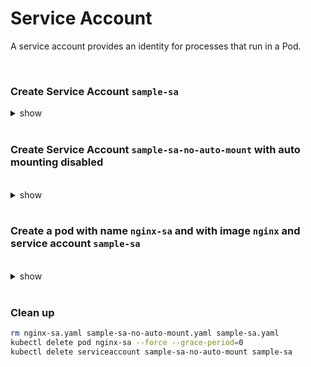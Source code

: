 # Service Account

A service account provides an identity for processes that run in a Pod.

<br />

### Create Service Account `sample-sa`

<details><summary>show</summary><p>

```bash
kubectl create serviceaccount sample-sa
# OR
kubectl create sa sample-sa
```

OR

```yaml
cat << EOF > sample-sa.yaml
apiVersion: v1
kind: ServiceAccount
metadata:
  name: sample-sa
EOF

kubectl apply -f sample-sa.yaml
```

```bash
kubectl describe serviceaccount sample-sa # Verify, secret with token is automatically created
# Name:                sample-sa
# Namespace:           default
# Labels:              <none>
# Annotations:         <none>
# Image pull secrets:  <none>
# Mountable secrets:   sample-sa-token-p22nx
# Tokens:              sample-sa-token-p22nx
# Events:              <none>

kubectl describe secret sample-sa-token-p22nx
# Name:         sample-sa-token-p22nx
# Namespace:    default
# Labels:       <none>
# Annotations:  kubernetes.io/service-account.name: sample-sa
#               kubernetes.io/service-account.uid: 4bca7c79-7067-4114-a4c1-6a1eac7e2192

# Type:  kubernetes.io/service-account-token

# Data
# ====
# token:      eyJhbGciOiJSUzI1NiIsImtpZCI6InBEZjRWenZzWUxOdDlEVEdaRmlmX19kN0RwMF80N2JoRGxYR0lISWFvVmsifQ.eyJpc3MiOiJrdWJlcm5ldGVzL3NlcnZpY2VhY2NvdW50Iiwia3ViZXJuZXRlcy5pby9zZXJ2aWNlYWNjb3VudC9uYW1lc3BhY2UiOiJkZWZhdWx0Iiwia3ViZXJuZXRlcy5pby9zZXJ2aWNlYWNjb3VudC9zZWNyZXQubmFtZSI6InNhbXBsZS1zYS10b2tlbi1wMjJueCIsImt1YmVybmV0ZXMuaW8vc2VydmljZWFjY291bnQvc2VydmljZS1hY2NvdW50Lm5hbWUiOiJzYW1wbGUtc2EiLCJrdWJlcm5ldGVzLmlvL3NlcnZpY2VhY2NvdW50L3NlcnZpY2UtYWNjb3VudC51aWQiOiI0YmNhN2M3OS03MDY3LTQxMTQtYTRjMS02YTFlYWM3ZTIxOTIiLCJzdWIiOiJzeXN0ZW06c2VydmljZWFjY291bnQ6ZGVmYXVsdDpzYW1wbGUtc2EifQ.NiYFRVc9M3nPGzNiE3RIsvl16ogiwP_dHXMesJmLYWV-_woLsf8aGgkO0ItuqxP6l5jncPpmLwj1xSvO8NXdrTA8PuEFh1uPr_ucdbswD2UzsOm8NB7kC7nJRqUqvLailwuRjjPjW2Ww4Ey3DTAchlDCGvTPWRPaQM1xanctAzx91-8Cdwc8-cRRjnkMhOj1zEfhLC_TQc77dkW0RMT-dA3qEF86GvxDAtUoUK9TP8JwmHWaD4hjdEyziWwij8ynIJLMrcVJcxWnak8vkVZN0QH9oENQMIkhSYdvxCCp57mcA5QXyMijbE_gSHbdTpeOz09KVpZFHkpJCAGaahej7A
# ca.crt:     1025 bytes
# namespace:  7 bytes

```

</p></details> 

<br />

### Create Service Account `sample-sa-no-auto-mount` with auto mounting disabled 

<br />

<details><summary>show</summary><p>

```yaml
cat << EOF > sample-sa-no-auto-mount.yaml
apiVersion: v1
kind: ServiceAccount
metadata:
  name: sample-sa-no-auto-mount
automountServiceAccountToken: false
EOF

kubectl apply -f sample-sa-no-auto-mount.yaml
```

</p></details> 

<br />

### Create a pod with name `nginx-sa` and with image `nginx` and service account `sample-sa`

<br />

<details><summary>show</summary><p>

```bash
kubectl run nginx-sa --image=nginx --serviceaccount=sample-sa
```

OR 

```yaml
cat << EOF > nginx-sa.yaml
apiVersion: v1
kind: Pod
metadata:
  name: nginx-sa
spec:
  containers:
  - image: nginx
    name: nginx-sa
  serviceAccountName: sample-sa
EOF

kubectl apply -f nginx-sa.yaml
```

</p></details> 

<br />

### Clean up

```bash
rm nginx-sa.yaml sample-sa-no-auto-mount.yaml sample-sa.yaml
kubectl delete pod nginx-sa --force --grace-period=0
kubectl delete serviceaccount sample-sa-no-auto-mount sample-sa
```